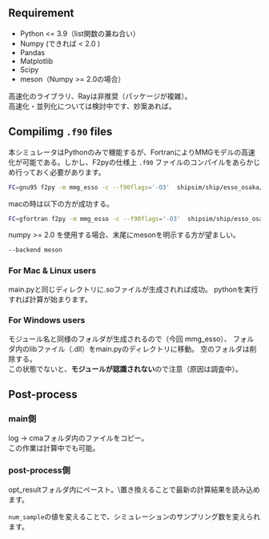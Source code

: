 ## Requirement
- Python <= 3.9（list関数の兼ね合い）
- Numpy (できれば < 2.0 )
- Pandas
- Matplotlib
- Scipy
- meson（Numpy >= 2.0の場合）

高速化のライブラリ、Rayは非推奨（パッケージが複雑）。\
高速化・並列化については検討中です、妙案あれば。

## Compilimg `.f90` files

本シミュレータはPythonのみで機能するが、FortranによりMMGモデルの高速化が可能である。しかし、F2pyの仕様上 `.f90` ファイルのコンパイルをあらかじめ行っておく必要があります。

```bash
FC=gnu95 f2py -m mmg_esso -c --f90flags='-O3'  shipsim/ship/esso_osaka/f2py_mmg/mmg_esso_osaka_verctor_input.f90 
```
macの時は以下の方が成功する。
```bash
FC=gfortran f2py -m mmg_esso -c --f90flags='-O3'  shipsim/ship/esso_osaka/f2py_mmg/mmg_esso_osaka_verctor_input.f90 
```
numpy >= 2.0 を使用する場合、末尾にmesonを明示する方が望ましい。
```bash
--backend meson
```

### For Mac & Linux users
main.pyと同じディレクトリに.soファイルが生成されれば成功。
pythonを実行すれば計算が始まります。

### For Windows users
モジュール名と同様のフォルダが生成されるので（今回 mmg_esso）、
フォルダ内のlibファイル（.dll）をmain.pyのディレクトリに移動。
空のフォルダは削除する。\
この状態でないと、**モジュールが認識されない**ので注意（原因は調査中）。


## Post-process
### main側
log -> cmaフォルダ内のファイルをコピー。\
この作業は計算中でも可能。
### post-process側
opt_resultフォルダ内にペースト。\置き換えることで最新の計算結果を読み込めます。

`num_sample`の値を変えることで、シミュレーションのサンプリング数を変えられます。

